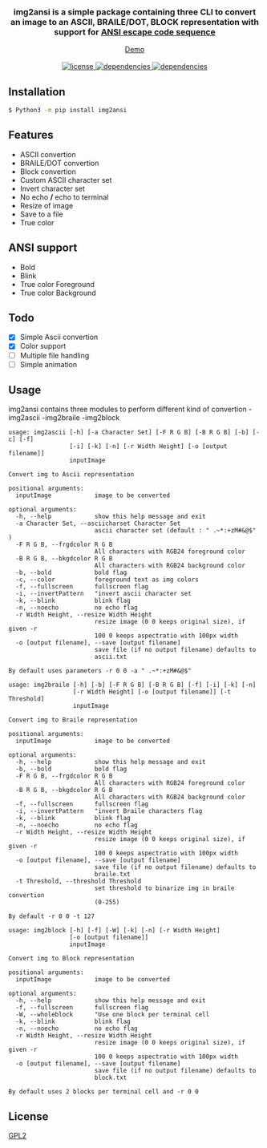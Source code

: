 <div align="center">
  <h3>
img2ansi is a simple package containing three CLI to convert an image to an ASCII, BRAILE/DOT, BLOCK representation with support for <a href ="https://en.wikipedia.org/wiki/ANSI_escape_code" > ANSI escape code sequence </a>
  </h3>
</div>

<div align="center">
  <a href="https://github.com/dax99993/img2ansi/blob/main/demo/demo.md">Demo</a>
  <br/><br/>
  <a href="https://github.com/dax99993/img2ansi/blob/main/LICENSE">
    <img src="https://img.shields.io/badge/License-GPL2-greee.svg?style=flat-square" alt="license" />
  </a>
  <a href="https://pypi.org/project/PIL/">
    <img src="https://img.shields.io/badge/Dependencies-PIL-blue.svg?style=flat-square" alt="dependencies" />
  </a>
  <a href="https://pypi.org/project/img2ansi/">
    <img src="https://img.shields.io/badge/Package-img2ansi-red.svg?style=flat-square" alt="dependencies" />
  </a>
</div>

## Installation

```bash
$ Python3 -m pip install img2ansi
```

## Features
- ASCII convertion
- BRAILE/DOT convertion
- Block convertion
- Custom ASCII character set
- Invert character set
- No echo **/** echo to terminal
- Resize of image
- Save to a file
- True color

## ANSI support
- Bold
- Blink
- True color Foreground
- True color Background 

## Todo
- [x] Simple Ascii convertion
- [x] Color support
- [ ] Multiple file handling
- [ ] Simple animation

## Usage
img2ansi contains three modules to perform different kind of convertion
-img2ascii
-img2braile
-img2block
```
usage: img2ascii [-h] [-a Character Set] [-F R G B] [-B R G B] [-b] [-c] [-f]
                 [-i] [-k] [-n] [-r Width Height] [-o [output filename]]
                 inputImage

Convert img to Ascii representation

positional arguments:
  inputImage            image to be converted

optional arguments:
  -h, --help            show this help message and exit
  -a Character Set, --asciicharset Character Set
                        ascii character set (default : " .~*:+zM#&@$" )
  -F R G B, --frgdcolor R G B
                        All characters with RGB24 foreground color
  -B R G B, --bkgdcolor R G B
                        All characters with RGB24 background color
  -b, --bold            bold flag
  -c, --color           foreground text as img colors
  -f, --fullscreen      fullscreen flag
  -i, --invertPattern   "invert ascii character set
  -k, --blink           blink flag
  -n, --noecho          no echo flag
  -r Width Height, --resize Width Height
                        resize image (0 0 keeps original size), if given -r
                        100 0 keeps aspectratio with 100px width
  -o [output filename], --save [output filename]
                        save file (if no output filename) defaults to
                        ascii.txt

By default uses parameters -r 0 0 -a " .~*:+zM#&@$"

```

```
usage: img2braile [-h] [-b] [-F R G B] [-B R G B] [-f] [-i] [-k] [-n]
                  [-r Width Height] [-o [output filename]] [-t Threshold]
                  inputImage

Convert img to Braile representation

positional arguments:
  inputImage            image to be converted

optional arguments:
  -h, --help            show this help message and exit
  -b, --bold            bold flag
  -F R G B, --frgdcolor R G B
                        All characters with RGB24 foreground color
  -B R G B, --bkgdcolor R G B
                        All characters with RGB24 background color
  -f, --fullscreen      fullscreen flag
  -i, --invertPattern   "invert Braile characters flag
  -k, --blink           blink flag
  -n, --noecho          no echo flag
  -r Width Height, --resize Width Height
                        resize image (0 0 keeps original size), if given -r
                        100 0 keeps aspectratio with 100px width
  -o [output filename], --save [output filename]
                        save file (if no output filename) defaults to
                        braile.txt
  -t Threshold, --threshold Threshold
                        set threshold to binarize img in braile convertion
                        (0-255)

By default -r 0 0 -t 127

```

```
usage: img2block [-h] [-f] [-W] [-k] [-n] [-r Width Height]
                 [-o [output filename]]
                 inputImage

Convert img to Block representation

positional arguments:
  inputImage            image to be converted

optional arguments:
  -h, --help            show this help message and exit
  -f, --fullscreen      fullscreen flag
  -W, --wholeblock      "Use one block per terminal cell
  -k, --blink           blink flag
  -n, --noecho          no echo flag
  -r Width Height, --resize Width Height
                        resize image (0 0 keeps original size), if given -r
                        100 0 keeps aspectratio with 100px width
  -o [output filename], --save [output filename]
                        save file (if no output filename) defaults to
                        block.txt

By default uses 2 blocks per terminal cell and -r 0 0

```

## License
[GPL2](https://github.com/dax99993/img2ansi/blob/main/LICENSE)
